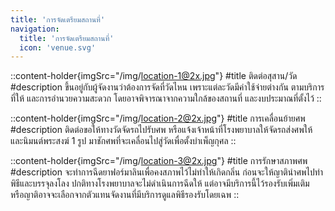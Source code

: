 ```yaml
---
title: 'การจัดเตรียมสถานที่'
navigation:
  title: 'การจัดเตรียมสถานที่'
  icon: 'venue.svg'
---
```


::content-holder{imgSrc="/img/location-1@2x.jpg"}
#title
ติดต่อสุสาน/วัด
#description
ขึ้นอยู่กับผู้จัดงานว่าต้องการจัดที่วัดไหน เพราะแต่ละวัดมีค่าใช้จ่ายต่างกัน ตามบริการที่ให้ และการอำนวยความสะดวก โดยอาจพิจารณาจากความใกล้ของสถานที่ และงบประมาณที่ตั้งไว้
::

::content-holder{imgSrc="/img/location-2@2x.jpg"}
#title
การเคลื่อนย้ายศพ
#description
ติดต่อขอให้ทางวัดจัดรถไปรับศพ หรือแจ้งเจ้าหน้าที่โรงพยาบาลให้จัดรถส่งศพให้ และนิมนต์พระสงฆ์ 1 รูป มาชักศพที่จะเคลื่อนไปสู่วัดเพื่อตั้งบำเพ็ญกุศล
::

::content-holder{imgSrc="/img/location-3@2x.jpg"}
#title
การรักษาสภาพศพ
#description
จะทำการฉีดยาฟอร์มาลินเพื่อคงสภาพไว้ไม่ทำให้เกิดกลิ่น ก่อนจะให้ญาตินำศพไปทำพิธีและบรรจุลงโลง ปกติทางโรงพยาบาลจะไม่ดำเนินการฉีดให้ แต่อาจมีบริการนี้ไว้รองรับเพิ่มเติม หรือญาติอาจจะเลือกจากตัวแทนจัดงานที่มีบริการดูแลพิธีรองรับโดยเฉพ
::